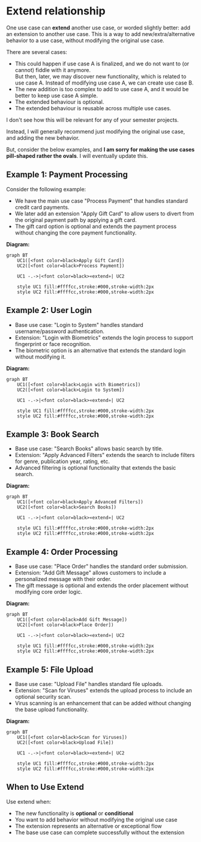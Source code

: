 # Extend relationship

One use case can **extend** another use case, or worded slightly better: add an extension to another use case. This is a way to add new/extra/alternative behavior to a use case, without modifying the original use case.

There are several cases:

- This could happen if use case A is finalized, and we do not want to (or cannot) fiddle with it anymore.\
But then, later, we may discover new functionality, which is related to use case A. Instead of modifying use case A, we can create use case B.
- The new addition is too complex to add to use case A, and it would be better to keep use case A simple.
- The extended behaviour is optional.
- The extended behaviour is reusable across multiple use cases.

I don't see how this will be relevant for any of your semester projects.

Instead, I will generally recommend just modifying the original use case, and adding the new behavior.

But, consider the below examples, and **I am sorry for making the use cases pill-shaped rather the ovals**. I will eventually update this.

## Example 1: Payment Processing

Consider the following example:
- We have the main use case "Process Payment" that handles standard credit card payments.
- We later add an extension "Apply Gift Card" to allow users to divert from the original payment path by applying a gift card.
- The gift card option is optional and extends the payment process without changing the core payment functionality.

**Diagram:**

```mermaid
graph BT
    UC1([<font color=black>Apply Gift Card])
    UC2([<font color=black>Process Payment])
    
    UC1 -.->|<font color=black>«extend»| UC2
    
    style UC1 fill:#ffffcc,stroke:#000,stroke-width:2px
    style UC2 fill:#ffffcc,stroke:#000,stroke-width:2px
```

## Example 2: User Login

- Base use case: "Login to System" handles standard username/password authentication.
- Extension: "Login with Biometrics" extends the login process to support fingerprint or face recognition.
- The biometric option is an alternative that extends the standard login without modifying it.

**Diagram:**

```mermaid
graph BT
    UC1([<font color=black>Login with Biometrics])
    UC2([<font color=black>Login to System])
    
    UC1 -.->|<font color=black>«extend»| UC2
    
    style UC1 fill:#ffffcc,stroke:#000,stroke-width:2px
    style UC2 fill:#ffffcc,stroke:#000,stroke-width:2px
```

## Example 3: Book Search

- Base use case: "Search Books" allows basic search by title.
- Extension: "Apply Advanced Filters" extends the search to include filters for genre, publication year, rating, etc.
- Advanced filtering is optional functionality that extends the basic search.

**Diagram:**

```mermaid
graph BT
    UC1([<font color=black>Apply Advanced Filters])
    UC2([<font color=black>Search Books])
    
    UC1 -.->|<font color=black>«extend»| UC2
    
    style UC1 fill:#ffffcc,stroke:#000,stroke-width:2px
    style UC2 fill:#ffffcc,stroke:#000,stroke-width:2px
```

## Example 4: Order Processing

- Base use case: "Place Order" handles the standard order submission.
- Extension: "Add Gift Message" allows customers to include a personalized message with their order.
- The gift message is optional and extends the order placement without modifying core order logic.

**Diagram:**

```mermaid
graph BT
    UC1([<font color=black>Add Gift Message])
    UC2([<font color=black>Place Order])
    
    UC1 -.->|<font color=black>«extend»| UC2
    
    style UC1 fill:#ffffcc,stroke:#000,stroke-width:2px
    style UC2 fill:#ffffcc,stroke:#000,stroke-width:2px
```

## Example 5: File Upload

- Base use case: "Upload File" handles standard file uploads.
- Extension: "Scan for Viruses" extends the upload process to include an optional security scan.
- Virus scanning is an enhancement that can be added without changing the base upload functionality.

**Diagram:**

```mermaid
graph BT
    UC1([<font color=black>Scan for Viruses])
    UC2([<font color=black>Upload File])
    
    UC1 -.->|<font color=black>«extend»| UC2
    
    style UC1 fill:#ffffcc,stroke:#000,stroke-width:2px
    style UC2 fill:#ffffcc,stroke:#000,stroke-width:2px
```

## 

## When to Use Extend

Use extend when:
- The new functionality is **optional** or **conditional**
- You want to add behavior without modifying the original use case
- The extension represents an alternative or exceptional flow
- The base use case can complete successfully without the extension

